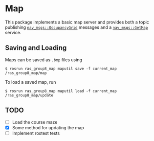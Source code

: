 # Map

This package implements a basic map server and provides both a topic publishing [`nav_msgs::OccupancyGrid`](http://docs.ros.org/api/nav_msgs/html/msg/OccupancyGrid.html) messages and a [`nav_msgs::GetMap`](http://docs.ros.org/api/nav_msgs/html/srv/GetMap.html) service.

## Saving and Loading

Maps can be saved as `.bmp` files using

```
$ rosrun ras_group8_map maputil save -f current_map /ras_group8_map/map
```

To load a saved map, run

```
$ rosrun ras_group8_map maputil load -f current_map /ras_group8_map/update
```


## TODO

- [ ] Load the course maze
- [x] Some method for updating the map
- [ ] Implement rostest tests